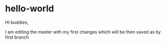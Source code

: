 # hello-world

Hi buddies,

I am editing the master with my first changes which will be then saved as by first branch
